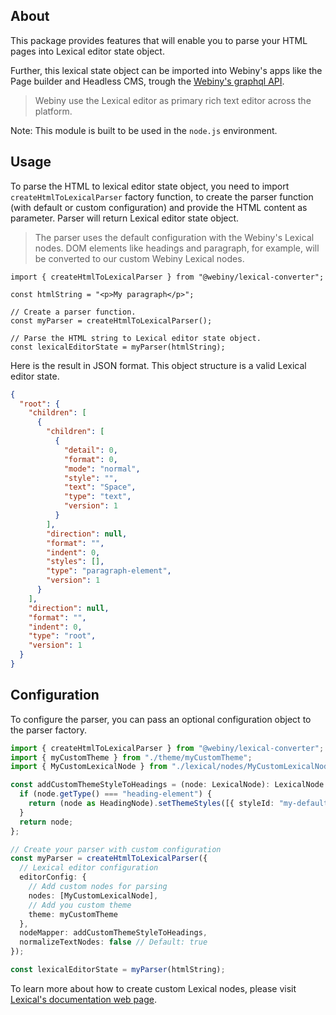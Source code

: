 ## About

This package provides features that will enable you to parse your HTML pages into Lexical editor state object.

Further, this lexical state object can be imported into Webiny's apps like the Page builder and Headless CMS, trough the [Webiny's graphql API](https://www.webiny.com/docs/headless-cms/basics/graphql-api).

> Webiny use the Lexical editor as primary rich text editor across the platform.

Note: This module is built to be used in the `node.js` environment.

## Usage

To parse the HTML to lexical editor state object, you need to import `createHtmlToLexicalParser` factory function,
to create the parser function (with default or custom configuration) and provide the HTML content as parameter.
Parser will return Lexical editor state object.

> The parser uses the default configuration with the Webiny's Lexical nodes. DOM elements like headings and
> paragraph, for example, will be converted to our custom Webiny Lexical nodes.

```tsx
import { createHtmlToLexicalParser } from "@webiny/lexical-converter";

const htmlString = "<p>My paragraph</p>";

// Create a parser function.
const myParser = createHtmlToLexicalParser();

// Parse the HTML string to Lexical editor state object.
const lexicalEditorState = myParser(htmlString);
```

Here is the result in JSON format. This object structure is a valid Lexical editor state.

```json
{
  "root": {
    "children": [
      {
        "children": [
          {
            "detail": 0,
            "format": 0,
            "mode": "normal",
            "style": "",
            "text": "Space",
            "type": "text",
            "version": 1
          }
        ],
        "direction": null,
        "format": "",
        "indent": 0,
        "styles": [],
        "type": "paragraph-element",
        "version": 1
      }
    ],
    "direction": null,
    "format": "",
    "indent": 0,
    "type": "root",
    "version": 1
  }
}
```

## Configuration

To configure the parser, you can pass an optional configuration object to the parser factory.

```ts
import { createHtmlToLexicalParser } from "@webiny/lexical-converter";
import { myCustomTheme } from "./theme/myCustomTheme";
import { MyCustomLexicalNode } from "./lexical/nodes/MyCustomLexicalNode";

const addCustomThemeStyleToHeadings = (node: LexicalNode): LexicalNode => {
  if (node.getType() === "heading-element") {
    return (node as HeadingNode).setThemeStyles([{ styleId: "my-default-id", type: "typography" }]);
  }
  return node;
};

// Create your parser with custom configuration
const myParser = createHtmlToLexicalParser({
  // Lexical editor configuration
  editorConfig: {
    // Add custom nodes for parsing
    nodes: [MyCustomLexicalNode],
    // Add you custom theme
    theme: myCustomTheme
  },
  nodeMapper: addCustomThemeStyleToHeadings,
  normalizeTextNodes: false // Default: true
});

const lexicalEditorState = myParser(htmlString);
```

To learn more about how to create custom Lexical nodes, please visit [Lexical's documentation web page](https://lexical.dev/docs/intro).